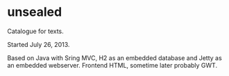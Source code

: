 unsealed
========

Catalogue for texts.

Started July 26, 2013.

Based on Java with Sring MVC, H2 as an embedded database and Jetty as an embedded webserver.
Frontend HTML, sometime later probably GWT.
